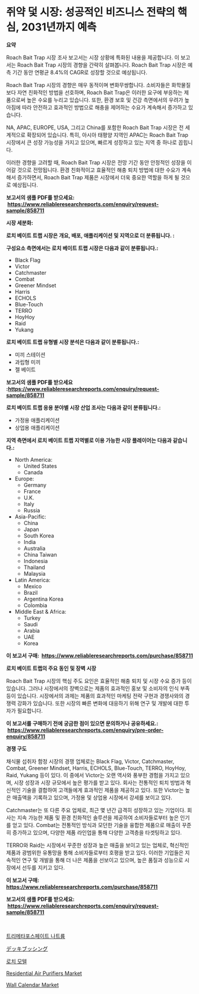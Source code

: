 <p><h1>쥐약 덫 시장: 성공적인 비즈니스 전략의 핵심, 2031년까지 예측</h1></p><p><strong>요약</strong></p>
<p><p>Roach Bait Trap 시장 조사 보고서는 시장 상황에 특화된 내용을 제공합니다. 이 보고서는 Roach Bait Trap 시장의 경향을 간략히 살펴봅니다. Roach Bait Trap 시장은 예측 기간 동안 연평균 8.4%의 CAGR로 성장할 것으로 예상됩니다.</p><p>Roach Bait Trap 시장의 경향은 매우 동적이며 변화무쌍합니다. 소비자들은 화학물질보다 자연 친화적인 방법을 선호하며, Roach Bait Trap은 이러한 요구에 부응하는 제품으로써 높은 수요를 누리고 있습니다. 또한, 환경 보호 및 건강 측면에서의 우려가 높아짐에 따라 안전하고 효과적인 방법으로 해충을 제어하는 수요가 계속해서 증가하고 있습니다.</p><p>NA, APAC, EUROPE, USA, 그리고 China를 포함한 Roach Bait Trap 시장은 전 세계적으로 확장되어 있습니다. 특히, 아시아 태평양 지역인 APAC는 Roach Bait Trap 시장에서 큰 성장 가능성을 가지고 있으며, 빠르게 성장하고 있는 지역 중 하나로 꼽힙니다.</p><p>이러한 경향을 고려할 때, Roach Bait Trap 시장은 전망 기간 동안 안정적인 성장을 이어갈 것으로 전망됩니다. 환경 친화적이고 효율적인 해충 퇴치 방법에 대한 수요가 계속해서 증가하면서, Roach Bait Trap 제품은 시장에서 더욱 중요한 역할을 하게 될 것으로 예상됩니다.</p></p>
<p><strong>보고서의 샘플 PDF를 받으세요: &nbsp;<a href="https://www.reliableresearchreports.com/enquiry/request-sample/858711">https://www.reliableresearchreports.com/enquiry/request-sample/858711</a></strong></p>
<p><strong>시장 세분화:</strong></p>
<p><strong> 로치 베이트 트랩 시장은 개요, 배포, 애플리케이션 및 지역으로 더 분류됩니다. :</strong></p>
<p><strong>구성요소 측면에서는 로치 베이트 트랩 시장은 다음과 같이 분류됩니다.:</strong></p>
<p><ul><li>Black Flag</li><li>Victor</li><li>Catchmaster</li><li>Combat</li><li>Greener Mindset</li><li>Harris</li><li>ECHOLS</li><li>Blue-Touch</li><li>TERRO</li><li>HoyHoy</li><li>Raid</li><li>Yukang</li></ul></p>
<p><strong> 로치 베이트 트랩 유형별 시장 분석은 다음과 같이 분류됩니다.:</strong></p>
<p><ul><li>미끼 스테이션</li><li>과립형 미끼</li><li>젤 베이트</li></ul></p>
<p><strong>보고서의 샘플 PDF를 받으세요 :<a href="https://www.reliableresearchreports.com/enquiry/request-sample/858711">https://www.reliableresearchreports.com/enquiry/request-sample/858711</a></strong></p>
<p><strong> 로치 베이트 트랩 응용 분야별 시장 산업 조사는 다음과 같이 분류됩니다.:</strong></p>
<p><ul><li>가정용 애플리케이션</li><li>상업용 애플리케이션</li></ul></p>
<p><strong>지역 측면에서 로치 베이트 트랩 지역별로 이용 가능한 시장 플레이어는 다음과 같습니다.:</strong></p>
<p><ul>
    <li>
        North America:
        <ul>
            <li>United States</li>
            <li>Canada</li>
        </ul>
    </li>
    <li>
        Europe:
        <ul>
            <li>Germany</li>
            <li>France</li>
            <li>U.K.</li>
            <li>Italy</li>
            <li>Russia</li>
        </ul>
    </li>
    <li>
        Asia-Pacific:
        <ul>
            <li>China</li>
            <li>Japan</li>
            <li>South Korea</li>
            <li>India</li>
            <li>Australia</li>
            <li>China Taiwan</li>
            <li>Indonesia</li>
            <li>Thailand</li>
            <li>Malaysia</li>
        </ul>
    </li>
    <li>
        Latin America:
        <ul>
            <li>Mexico</li>
            <li>Brazil</li>
            <li>Argentina Korea</li>
            <li>Colombia</li>
        </ul>
    </li>
    <li>
        Middle East & Africa:
        <ul>
            <li>Turkey</li>
            <li>Saudi</li>
            <li>Arabia</li>
            <li>UAE</li>
            <li>Korea</li>
        </ul>
    </li>
    </ul></p>
<p><strong>이 보고서 구매: &nbsp;<a href="https://www.reliableresearchreports.com/purchase/858711">https://www.reliableresearchreports.com/purchase/858711</a></strong></p>
<p><strong>로치 베이트 트랩의 주요 동인 및 장벽 시장</strong></p>
<p><p>Roach Bait Trap 시장의 핵심 주도 요인은 효율적인 해충 퇴치 및 시장 수요 증가 등이 있습니다. 그러나 시장에서의 장벽으로는 제품의 효과적인 홍보 및 소비자의 인식 부족 등이 있습니다. 시장에서의 과제는 제품의 효과적인 마케팅 전략 구현과 경쟁사와의 경쟁력 강화가 있습니다. 또한 시장의 빠른 변화에 대응하기 위해 연구 및 개발에 대한 투자가 필요합니다.</p></p>
<p><strong>이 보고서를 구매하기 전에 궁금한 점이 있으면 문의하거나 공유하세요.: &nbsp;<a href="https://www.reliableresearchreports.com/enquiry/pre-order-enquiry/858711">https://www.reliableresearchreports.com/enquiry/pre-order-enquiry/858711</a></strong></p>
<p><strong>경쟁 구도</strong></p>
<p><p>채식물 섭취자 함정 시장의 경쟁 업체로는 Black Flag, Victor, Catchmaster, Combat, Greener Mindset, Harris, ECHOLS, Blue-Touch, TERRO, HoyHoy, Raid, Yukang 등이 있다. 이 중에서 Victor는 오랜 역사와 풍부한 경험을 가지고 있으며, 시장 성장과 시장 규모에서 높은 평가를 받고 있다. 회사는 전통적인 퇴치 방법과 혁신적인 기술을 결합하여 고객들에게 효과적인 제품을 제공하고 있다. 또한 Victor는 높은 매출액을 기록하고 있으며, 가정용 및 상업용 시장에서 강세를 보이고 있다.</p><p>Catchmaster는 또 다른 주요 업체로, 최근 몇 년간 급격히 성장하고 있는 기업이다. 회사는 지속 가능한 제품 및 환경 친화적인 솔루션을 제공하여 소비자들로부터 높은 인기를 얻고 있다. Combat는 전통적인 방식과 모던한 기술을 융합한 제품으로 매출이 꾸준히 증가하고 있으며, 다양한 제품 라인업을 통해 다양한 고객층을 타겟팅하고 있다.</p><p>TERRO와 Raid는 시장에서 꾸준한 성장과 높은 매출을 보이고 있는 업체로, 혁신적인 제품과 광범위한 유통망을 통해 소비자들로부터 호평을 받고 있다. 이러한 기업들은 지속적인 연구 및 개발을 통해 더 나은 제품을 선보이고 있으며, 높은 품질과 성능으로 시장에서 선두를 지키고 있다.</p></p>
<p><strong>이 보고서 구매: &nbsp; <a href="https://www.reliableresearchreports.com/purchase/858711">https://www.reliableresearchreports.com/purchase/858711</a></strong></p>
<p><strong>보고서의 샘플 PDF를 받으세요: &nbsp;<a href="https://www.reliableresearchreports.com/enquiry/request-sample/858711">https://www.reliableresearchreports.com/enquiry/request-sample/858711</a></strong><strong></strong></p>
<p>&nbsp;</p>
<p><p><a href="https://github.com/vskv4779xr1/Market-Research-Report-List-1/blob/main/99943984968.md">트리메타포스페이트 나트륨</a></p><p><a href="https://github.com/mcbeesbxa270/Market-Research-Report-List-1/blob/main/28900605376.md">デッキブッシング</a></p><p><a href="https://github.com/CliftonFisher9067/Market-Research-Report-List-1/blob/main/73011684969.md">로치 모텔</a></p><p><a href="https://github.com/juancolorado15/Market-Research-Report-List-2/blob/main/residential-air-purifiers-market.md">Residential Air Purifiers Market</a></p><p><a href="https://github.com/mahnoor2003/Market-Research-Report-List-3/blob/main/wall-calendar-market.md">Wall Calendar Market</a></p></p>